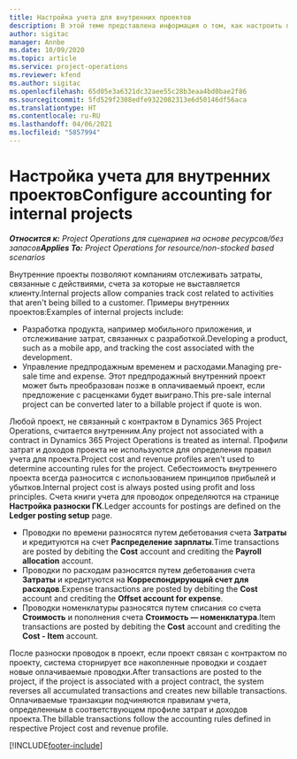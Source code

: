 ```yaml
---
title: Настройка учета для внутренних проектов
description: В этой теме представлена информация о том, как настроить практику учета для внутренних проектов в Project Operations.
author: sigitac
manager: Annbe
ms.date: 10/09/2020
ms.topic: article
ms.service: project-operations
ms.reviewer: kfend
ms.author: sigitac
ms.openlocfilehash: 65d05e3a6321dc32aee55c28b3eaa4bd0bae2f86
ms.sourcegitcommit: 5fd529f2308edfe9322082313e6d50146df56aca
ms.translationtype: HT
ms.contentlocale: ru-RU
ms.lasthandoff: 04/06/2021
ms.locfileid: "5857994"
---
```

# <a name="configure-accounting-for-internal-projects"></a><span data-ttu-id="9b87d-103">Настройка учета для внутренних проектов</span><span class="sxs-lookup"><span data-stu-id="9b87d-103">Configure accounting for internal projects</span></span>

<span data-ttu-id="9b87d-104">_**Относится к:** Project Operations для сценариев на основе ресурсов/без запасов_</span><span class="sxs-lookup"><span data-stu-id="9b87d-104">_**Applies To:** Project Operations for resource/non-stocked based scenarios_</span></span>

<span data-ttu-id="9b87d-105">Внутренние проекты позволяют компаниям отслеживать затраты, связанные с действиями, счета за которые не выставляется клиенту.</span><span class="sxs-lookup"><span data-stu-id="9b87d-105">Internal projects allow companies track cost related to activities that aren't being billed to a customer.</span></span> <span data-ttu-id="9b87d-106">Примеры внутренних проектов:</span><span class="sxs-lookup"><span data-stu-id="9b87d-106">Examples of internal projects include:</span></span>

- <span data-ttu-id="9b87d-107">Разработка продукта, например мобильного приложения, и отслеживание затрат, связанных с разработкой.</span><span class="sxs-lookup"><span data-stu-id="9b87d-107">Developing a product, such as a mobile app, and tracking the cost associated with the development.</span></span>
- <span data-ttu-id="9b87d-108">Управление предпродажным временем и расходами.</span><span class="sxs-lookup"><span data-stu-id="9b87d-108">Managing pre-sale time and expense.</span></span> <span data-ttu-id="9b87d-109">Этот предпродажный внутренний проект может быть преобразован позже в оплачиваемый проект, если предложение с расценками будет выиграно.</span><span class="sxs-lookup"><span data-stu-id="9b87d-109">This pre-sale internal project can be converted later to a billable project if quote is won.</span></span>

<span data-ttu-id="9b87d-110">Любой проект, не связанный с контрактом в Dynamics 365 Project Operations, считается внутренним.</span><span class="sxs-lookup"><span data-stu-id="9b87d-110">Any project not associated with a contract in Dynamics 365 Project Operations is treated as internal.</span></span> <span data-ttu-id="9b87d-111">Профили затрат и доходов проекта не используются для определения правил учета для проекта.</span><span class="sxs-lookup"><span data-stu-id="9b87d-111">Project cost and revenue profiles aren't used to determine accounting rules for the project.</span></span> <span data-ttu-id="9b87d-112">Себестоимость внутреннего проекта всегда разносится с использованием принципов прибылей и убытков.</span><span class="sxs-lookup"><span data-stu-id="9b87d-112">Internal project cost is always posted using profit and loss principles.</span></span> <span data-ttu-id="9b87d-113">Счета книги учета для проводок определяются на странице **Настройка разноски ГК**.</span><span class="sxs-lookup"><span data-stu-id="9b87d-113">Ledger accounts for postings are defined on the **Ledger posting setup** page.</span></span>

- <span data-ttu-id="9b87d-114">Проводки по времени разносятся путем дебетования счета **Затраты** и кредитуются на счет **Распределение зарплаты**.</span><span class="sxs-lookup"><span data-stu-id="9b87d-114">Time transactions are posted by debiting the **Cost** account and crediting the **Payroll allocation** account.</span></span>
- <span data-ttu-id="9b87d-115">Проводки по расходам разносятся путем дебетования счета **Затраты** и кредитуются на **Корреспондирующий счет для расходов**.</span><span class="sxs-lookup"><span data-stu-id="9b87d-115">Expense transactions are posted by debiting the **Cost** account and crediting the **Offset account for expense**.</span></span>
- <span data-ttu-id="9b87d-116">Проводки номенклатуры разносятся путем списания со счета **Стоимость** и пополнения счета **Стоимость — номенклатура**.</span><span class="sxs-lookup"><span data-stu-id="9b87d-116">Item transactions are posted by debiting the **Cost** account and crediting the **Cost - Item** account.</span></span>

<span data-ttu-id="9b87d-117">После разноски проводок в проект, если проект связан с контрактом по проекту, система сторнирует все накопленные проводки и создает новые оплачиваемые проводки.</span><span class="sxs-lookup"><span data-stu-id="9b87d-117">After transactions are posted to the project, if the project is associated with a project contract, the system reverses all accumulated transactions and creates new billable transactions.</span></span> <span data-ttu-id="9b87d-118">Оплачиваемые транзакции подчиняются правилам учета, определенным в соответствующем профиле затрат и доходов проекта.</span><span class="sxs-lookup"><span data-stu-id="9b87d-118">The billable transactions follow the accounting rules defined in respective Project cost and revenue profile.</span></span>




[!INCLUDE[footer-include](../includes/footer-banner.md)]
